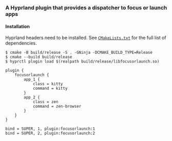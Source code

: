 ### A Hyprland plugin that provides a dispatcher to focus or launch apps

#### Installation

Hyprland headers need to be installed. See
[`CMakeLists.txt`](https://github.com/adityasz/focusorlaunch/blob/master/CMakeLists.txt)
for the full list of dependencies.

```console
$ cmake -B build/release -S . -GNinja -DCMAKE_BUILD_TYPE=Release
$ cmake --build build/release
$ hyprctl plugin load $(realpath build/release/libfocusorlaunch.so)
```

```hyprlang
plugin {
    focusorlaunch {
        app_1 {
            class = kitty
            command = kitty
        }
        app_2 {
            class = zen
            command = zen-browser
        }
    }
}

bind = SUPER, 1, plugin:focusorlaunch:1
bind = SUPER, 2, plugin:focusorlaunch:2
```
